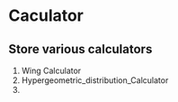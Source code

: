 # Caculator

Store various calculators
---

1. Wing Calculator
2. Hypergeometric_distribution_Calculator
3. 

